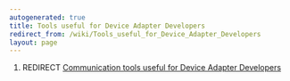 ```yaml
---
autogenerated: true
title: Tools useful for Device Adapter Developers
redirect_from: /wiki/Tools_useful_for_Device_Adapter_Developers
layout: page
---
```


1.  REDIRECT [Communication tools useful for Device Adapter    Developers](Communication_tools_useful_for_Device_Adapter_Developers)
